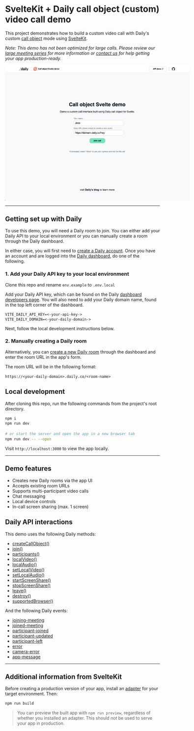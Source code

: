 # SvelteKit + Daily call object (custom) video call demo

This project demonstrates how to build a custom video call with Daily's custom [call object](https://docs.staging.daily.co/call-object) mode using [SvelteKit](https://kit.svelte.dev/).

_Note: This demo has not been optimized for large calls. Please review our [large meeting series](https://www.daily.co/blog/tag/large-meeting-series/) for more information or [contact us](https://www.daily.co/contact/support) for help getting your app production-ready._

<img src="home.png" alt="Demo home screen" style="max-width:600px;">

---

## Getting set up with Daily

To use this demo, you will need a Daily room to join. You can either add your Daily API to your local environment or you can manually create a room through the Daily dashboard.

In either case, you will first need to [create a Daily account](https://dashboard.daily.co/signup). Once you have an account and are logged into the [Daily dashboard](https://dashboard.daily.co), do one of the following.

### 1. Add your Daily API key to your local environment

Clone this repo and rename `env.example` to `.env.local`

Add your Daily API key, which can be found on the Daily [dashboard developers page](https://dashboard.daily.co/developers). You will also need to add your Daily domain name, found in the top left corner of the dashboard.

```
VITE_DAILY_API_KEY=<-your-api-key->
VITE_DAILY_DOMAIN=<-your-daily-domain->
```

Next, follow the local development instructions below.

### 2. Manually creating a Daily room

Alternatively, you can [create a new Daily room](https://dashboard.daily.co/rooms/create) through the dashboard and enter the room URL in the app's form.

The room URL will be in the following format:

`https://<your-daily-domain>.daily.co/<room-name>`

## Local development

After cloning this repo, run the following commands from the project's root directory.

```bash
npm i
npm run dev

# or start the server and open the app in a new browser tab
npm run dev -- --open
```

Visit `http://localhost:3000` to view the app locally.

---

## Demo features

- Creates new Daily rooms via the app UI
- Accepts existing room URLs
- Supports multi-participant video calls
- Chat messaging
- Local device controls
- In-call screen sharing (max. 1 screen)

## Daily API interactions

This demo uses the following Daily methods:

- [createCallObject()](https://docs.daily.co/reference/daily-js/factory-methods/create-call-object)
- [join()](https://docs.daily.co/reference/daily-js/instance-methods/join)
- [participants()](https://docs.daily.co/reference/daily-js/instance-methods/participants)
- [localVideo()](https://docs.daily.co/reference/daily-js/instance-methods/local-video)
- [localAudio()](https://docs.daily.co/reference/daily-js/instance-methods/local-audio)
- [setLocalVideo()](https://docs.daily.co/reference/daily-js/instance-methods/set-local-video)
- [setLocalAudio()](https://docs.daily.co/reference/daily-js/instance-methods/set-local-audio)
- [startScreenShare()](https://docs.daily.co/reference/daily-js/instance-methods/start-screen-share)
- [stopScreenShare()](https://docs.daily.co/reference/daily-js/instance-methods/stop-screen-share)
- [leave()](https://docs.daily.co/reference/daily-js/instance-methods/leave)
- [destroy()](https://docs.daily.co/reference/daily-js/instance-methods/destroy)
- [supportedBrowser()](https://docs.daily.co/reference/daily-js/static-methods/supported-browser#main)

And the following Daily events:

- [joining-meeting](https://docs.daily.co/reference/daily-js/events/meeting-events#joining-meeting)
- [joined-meeting](https://docs.daily.co/reference/daily-js/events/meeting-events#joined-meeting)
- [participant-joined](https://docs.daily.co/reference/daily-js/events/participant-events#participant-joined)
- [participant-updated](https://docs.daily.co/reference/daily-js/events/participant-events#participant-updated)
- [participant-left](https://docs.daily.co/reference/daily-js/events/participant-events#participant-left)
- [error](https://docs.daily.co/reference/daily-js/events/meeting-events#error)
- [camera-error](https://docs.daily.co/reference/daily-js/events/meeting-events#camera-error)
- [app-message](https://docs.daily.co/reference/daily-js/events/participant-events#app-message)

---

## Additional information from SvelteKit

Before creating a production version of your app, install an [adapter](https://kit.svelte.dev/docs#adapters) for your target environment. Then:

```bash
npm run build
```

> You can preview the built app with `npm run preview`, regardless of whether you installed an adapter. This should _not_ be used to serve your app in production.
